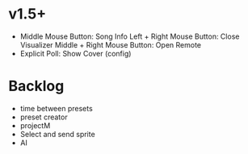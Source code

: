 # v1.5+

- Middle Mouse Button: Song Info
  Left + Right Mouse Button: Close Visualizer
  Middle + Right Mouse Button: Open Remote
- Explicit Poll: Show Cover (config)

# Backlog

- time between presets
- preset creator
- projectM
- Select and send sprite
- AI